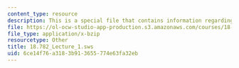 ```yaml
---
content_type: resource
description: This is a special file that contains information regarding lecture 1.
file: https://ol-ocw-studio-app-production.s3.amazonaws.com/courses/18-782-introduction-to-arithmetic-geometry-fall-2013/6ce14f76a3183b913655774e63fa32eb_18.782_Lecture_1.sws
file_type: application/x-bzip
resourcetype: Other
title: 18.782_Lecture_1.sws
uid: 6ce14f76-a318-3b91-3655-774e63fa32eb
---
```

